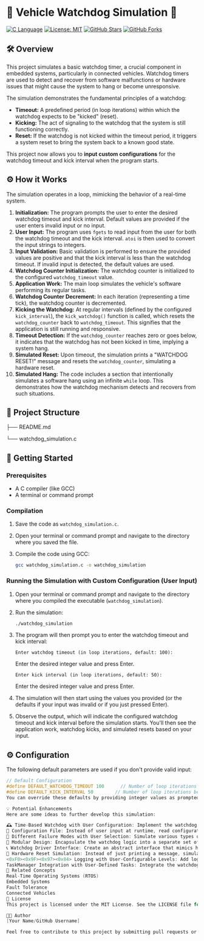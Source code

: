 # 🚗 Vehicle Watchdog Simulation 🐶

[![C Language](https://img.shields.io/badge/C-Programming-blue.svg)](https://en.wikipedia.org/wiki/C_(programming_language))
[![License: MIT](https://img.shields.io/badge/License-MIT-yellow.svg)](https://opensource.org/licenses/MIT)
[![GitHub Stars](https://img.shields.io/github/stars/YOUR_GITHUB_USERNAME/YOUR_REPOSITORY_NAME?style=social)](https://github.com/YOUR_GITHUB_USERNAME/YOUR_REPOSITORY_NAME/stargazers)
[![GitHub Forks](https://img.shields.io/github/forks/YOUR_GITHUB_USERNAME/YOUR_REPOSITORY_NAME?style=social)](https://github.com/YOUR_GITHUB_USERNAME/YOUR_REPOSITORY_NAME/network/members)

## 🛠️ Overview

This project simulates a basic watchdog timer, a crucial component in embedded systems, particularly in connected vehicles. Watchdog timers are used to detect and recover from software malfunctions or hardware issues that might cause the system to hang or become unresponsive.

The simulation demonstrates the fundamental principles of a watchdog:

* **Timeout:** A predefined period (in loop iterations) within which the watchdog expects to be "kicked" (reset).
* **Kicking:** The act of signaling to the watchdog that the system is still functioning correctly.
* **Reset:** If the watchdog is not kicked within the timeout period, it triggers a system reset to bring the system back to a known good state.

This project now allows you to **input custom configurations** for the watchdog timeout and kick interval when the program starts.

## ⚙️ How it Works

The simulation operates in a loop, mimicking the behavior of a real-time system.

1.  **Initialization:** The program prompts the user to enter the desired watchdog timeout and kick interval. Default values are provided if the user enters invalid input or no input.
2.  **User Input:** The program uses `fgets` to read input from the user for both the watchdog timeout and the kick interval. `atoi` is then used to convert the input strings to integers.
3.  **Input Validation:** Basic validation is performed to ensure the provided values are positive and that the kick interval is less than the watchdog timeout. If invalid input is detected, the default values are used.
4.  **Watchdog Counter Initialization:** The watchdog counter is initialized to the configured `watchdog_timeout` value.
5.  **Application Work:** The main loop simulates the vehicle's software performing its regular tasks.
6.  **Watchdog Counter Decrement:** In each iteration (representing a time tick), the watchdog counter is decremented.
7.  **Kicking the Watchdog:** At regular intervals (defined by the configured `kick_interval`), the `kick_watchdog()` function is called, which resets the `watchdog_counter` back to `watchdog_timeout`. This signifies that the application is still running and responsive.
8.  **Timeout Detection:** If the `watchdog_counter` reaches zero or goes below, it indicates that the watchdog has not been kicked in time, implying a system hang.
9.  **Simulated Reset:** Upon timeout, the simulation prints a "WATCHDOG RESET!" message and resets the `watchdog_counter`, simulating a hardware reset.
10. **Simulated Hang:** The code includes a section that intentionally simulates a software hang using an infinite `while` loop. This demonstrates how the watchdog mechanism detects and recovers from such situations.

## 📂 Project Structure

├── README.md

└── watchdog_simulation.c


## 🚀 Getting Started

### Prerequisites

* A C compiler (like GCC)
* A terminal or command prompt

### Compilation

1.  Save the code as `watchdog_simulation.c`.
2.  Open your terminal or command prompt and navigate to the directory where you saved the file.
3.  Compile the code using GCC:

    ```bash
    gcc watchdog_simulation.c -o watchdog_simulation
    ```

### Running the Simulation with Custom Configuration (User Input)

1.  Open your terminal or command prompt and navigate to the directory where you compiled the executable (`watchdog_simulation`).

2.  Run the simulation:

    ```bash
    ./watchdog_simulation
    ```

3.  The program will then prompt you to enter the watchdog timeout and kick interval:

    ```
    Enter watchdog timeout (in loop iterations, default: 100):
    ```

    Enter the desired integer value and press Enter.

    ```
    Enter kick interval (in loop iterations, default: 50):
    ```

    Enter the desired integer value and press Enter.

4.  The simulation will then start using the values you provided (or the defaults if your input was invalid or if you just pressed Enter).

5.  Observe the output, which will indicate the configured watchdog timeout and kick interval before the simulation starts. You'll then see the application work, watchdog kicks, and simulated resets based on your input.

## ⚙️ Configuration

The following default parameters are used if you don't provide valid input:

```c
// Default Configuration
#define DEFAULT_WATCHDOG_TIMEOUT 100      // Number of loop iterations before timeout
#define DEFAULT_KICK_INTERVAL 50        // Number of loop iterations between watchdog kicks
You can override these defaults by providing integer values as prompted when the program runs. Ensure that the kick interval is a positive value and less than the watchdog timeout.

💡 Potential Enhancements
Here are some ideas to further develop this simulation:

🕰️ Time-Based Watchdog with User Configuration: Implement the watchdog using actual time (e.g., milliseconds) and prompt the user to enter timeout and kick interval in milliseconds.
📝 Configuration File: Instead of user input at runtime, read configuration parameters from a separate file (e.g., a .ini or .cfg file).
🚦 Different Failure Modes with User Selection: Simulate various types of failures and allow the user to choose which failure mode to trigger via input.
🧱 Modular Design: Encapsulate the watchdog logic into a separate set of functions or a structure for better organization and reusability.
📞 Watchdog Driver Interface: Create an abstract interface that mimics how a real watchdog driver would interact with the application code, potentially with configuration options.
🔄 Hardware Reset Simulation: Instead of just printing a message, simulate a more detailed system reset process.
<0xF0><0x9F><0x97><0x84> Logging with User-Configurable Levels: Add logging functionality and allow the user to set the verbosity of the logs.
TaskManager Integration with User-Defined Tasks: Integrate the watchdog with a simple task scheduler and allow the user to define tasks and their expected execution times.
🔗 Related Concepts
Real-Time Operating Systems (RTOS)
Embedded Systems
Fault Tolerance
Connected Vehicles
📜 License
This project is licensed under the MIT License. See the LICENSE file for more details.

👨‍💻 Author
[Your Name/GitHub Username]

Feel free to contribute to this project by submitting pull requests or suggesting improvements!
